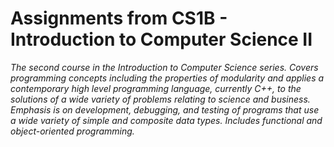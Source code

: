 # Assignments from CS1B - Introduction to Computer Science II
*The second course in the Introduction to Computer Science series. Covers programming concepts including the properties of modularity and applies a contemporary high level programming language, currently C++, to the solutions of a wide variety of problems relating to science and business. Emphasis is on development, debugging, and testing of programs that use a wide variety of simple and composite data types. Includes functional and object-oriented programming.*
